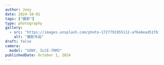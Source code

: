 ```yaml
---
author: Joey
date: 2024-10-01
tags: ["摄影"]
type: photography
gallery:
  - src: "https://images.unsplash.com/photo-1727791955112-af6a6ead51fb?ixlib=rb-4.1.0&auto=format&fit=crop&w=1200&q=80"
    alt: "摄影作品"
draft: false
camera:
  model: "SONY, ILCE-7RM3"
publishedDate: October 1, 2024
---
```

